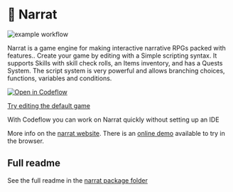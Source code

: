 # 🚀 Narrat

![example workflow](https://github.com/liana-p/narrat-engine/actions/workflows/main.yml/badge.svg)

Narrat is a game engine for making interactive narrative RPGs packed with features.. Create your game by editing with a Simple scripting syntax. It supports Skills with skill check rolls, an Items inventory, and has a Quests System. The script system is very powerful and allows branching choices, functions, variables and conditions.

[![Open in Codeflow](https://developer.stackblitz.com/codeflow/assets/button-open-in-codeflow-medium.svg)](https://pr.new/liana-p/narrat-engine)

[Try editing the default game](https:///pr.new/github.com/liana-p/narrat-engine/edit/main/packages/narrat/examples/games/default/scripts/default.nar)

With Codeflow you can work on Narrat quickly without setting up an IDE


More info on the [narrat website](https://get-narrat.com). There is an [online demo](https://get-narrat.com/demo/) available to try in the browser.

## Full readme

See the full readme in the [narrat package folder](https://github.com/liana-p/narrat/tree/main/packages/narrat)
